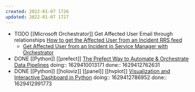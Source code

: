 ```yaml
---
created: 2022-01-07 1726
updated: 2022-01-07 1727
---
```

- TODO [[Microsoft Orchestrator]] Get Affected User Email through relationships [How to get the Affected User from an Incident RRS feed](https://social.technet.microsoft.com/Forums/en-US/614749e4-704d-4098-86a6-8d47b0de4730/how-to-get-the-affected-user-from-an-incident?forum=scogeneral)
	- [Get Affected User from an Incident in Service Manager with Orchestrator](http://systemcenterme.com/get-affected-user-from-an-incident-in-service-manager-with-orchestrator/)
- DONE [[Python]] [[prefect]] [The Prefect Way to Automate & Orchestrate Data Pipelines](https://towardsdatascience.com/the-prefect-way-to-automate-orchestrate-data-pipelines-d4465638bac2) 
  doing:: 1629410013171
  done:: 1629412762631
- DONE [[Python]] [[holoviz]] [[panel]] [[hvplot]] [Visualization and Interactive Dashboard in Python](https://towardsdatascience.com/visualization-and-interactive-dashboard-in-python-c2f2a88b2ba3)
  doing:: 1629412786952
  done:: 1629412991773